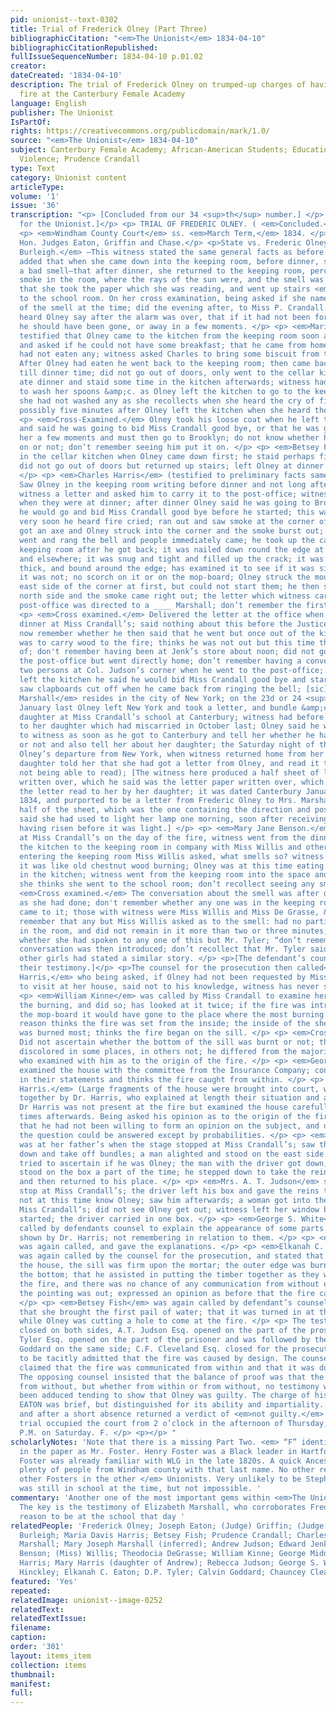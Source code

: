 ```yaml
---
pid: unionist--text-0302
title: Trial of Frederick Olney (Part Three)
bibliographicCitation: "<em>The Unionist</em> 1834-04-10"
bibliographicCitationRepublished: 
fullIssueSequenceNumber: 1834-04-10 p.01.02
creator: 
dateCreated: '1834-04-10'
description: The trial of Frederick Olney on trumped-up charges of having set an arson
  fire at the Canterbury Female Academy
language: English
publisher: The Unionist
IsPartOf: 
rights: https://creativecommons.org/publicdomain/mark/1.0/
source: "<em>The Unionist</em> 1834-04-10"
subject: Canterbury Female Academy; African-American Students; Education; Race; Vigilante
  Violence; Prudence Crandall
type: Text
category: Unionist content
articleType: 
volume: '1'
issue: '36'
transcription: "<p> [Concluded from our 34 <sup>th</sup> number.] </p> <p>[Reported
  for the Unionist.]</p> <p> TRIAL OF FREDERIC OLNEY. ( <em>Concluded.</em> ) </p>
  <p> <em>Windham County Court</em> ss. <em>March Term,</em> 1834. </p> <p>Present,
  Hon. Judges Eaton, Griffin and Chase.</p> <p>State vs. Frederic Olney</p> <p> <em>Mary
  Burleigh.</em> —This witness stated the same general facts as before stated, and
  added that when she came down into the keeping room, before dinner, she perceived
  a bad smell—that after dinner, she returned to the keeping room, perceived a little
  smoke in the room, where the rays of the sun were, and the smell was so disagreeable
  that she took the paper which she was reading, and went up stairs <em>(sic)</em>
  to the school room. On her cross examination, being asked if she named the subject
  of the smell at the time; did the evening after, to Miss P. Crandall and others;
  heard Olney say after the alarm was over, that if it had not been for the fire,
  he should have been gone, or away in a few moments. </p> <p> <em>Maria Harris</em>
  testified that Olney came to the kitchen from the keeping room soon after his arrival
  and asked if he could not have some breakfast; that he came from home early and
  had not eaten any; witness asked Charles to bring some biscuit from the closet;
  After Olney had eaten he went back to the keeping room; then came back, and staid
  till dinner time; did not go out of doors, only went to the cellar kitchen; Olney
  ate dinner and staid some time in the kitchen afterwards; witness had just got ready
  to wash her spoons &amp;c. as Olney left the kitchen to go to the keeping-room;
  she had not washed any as she recollects when she heard the cry of fire; it was
  possibly five minutes after Olney left the kitchen when she heard the cry. </p>
  <p> <em>Cross-Examined.</em> Olney took his loose coat when he left the kitchen
  and said he was going to bid Miss Crandall good bye, or that he was going to see
  her a few moments and must then go to Brooklyn; do not know whether he put his coat
  on or not; don’t remember seeing him put it on. </p> <p> <em>Betsey Fish</em> was
  in the cellar kitchen when Olney came down first; he staid perhaps fifteen minutes;
  did not go out of doors but returned up stairs; left Olney at dinner when she finished.
  </p> <p> <em>Charles Harris</em> (testified to preliminary facts same as others.)
  Saw Olney in the keeping room writing before dinner and not long afterwards he brought
  witness a letter and asked him to carry it to the post-office; witness carried it
  when they were at dinner; after dinner Olney said he was going to Brooklyn, that
  he would go and bid Miss Crandall good bye before he started; this was in the kitchen;
  very soon he heard fire cried; ran out and saw smoke at the corner of the house;
  got an axe and Olney struck into the corner and the smoke burst out; witness then
  went and rang the bell and people immediately came; he took up the carpet in the
  keeping room after he got back; it was nailed down round the edge at the corner
  and elsewhere; it was snug and tight and filled up the crack; it was nearly new,
  thick, and bound around the edge; has examined it to see if it was singed and found
  it was not; no scorch on it or on the mop-board; Olney struck the mouldings on the
  east side of the corner at first, but could not start them; he then struck on the
  north side and the smoke came right out; the letter which witness carried to the
  post-office was directed to a ____ Marshall; don’t remember the first name. </p>
  <p> <em>Cross examined.</em> Delivered the letter at the office when they were eating
  dinner at Miss Crandall’s; said nothing about this before the Justice’s Court; don’t
  now remember whether he then said that he went but once out of the kitchen and that
  was to carry wood to the fire; thinks he was not out but this time that he speaks
  of; don't remember having been at Jenk’s store about noon; did not go there from
  the post-office but went directly home; don’t remember having a conversation with
  two persons at Col. Judson’s corner when he went to the post-office; when Olney
  left the kitchen he said he would bid Miss Crandall good bye and start for Brooklyn;
  saw clapboards cut off when he came back from ringing the bell; [sic] </p> <p> <em>Elizabeth
  Marshall</em> resides in the city of New York; on the 23d or 24 <sup>th</sup> of
  January last Olney left New York and took a letter, and bundle &amp;c. to her little
  daughter at Miss Crandall’s school at Canterbury; witness had before sent a bundle
  to her daughter which had miscarried in October last; Olney said he would write
  to witness as soon as he got to Canterbury and tell her whether he had found it
  or not and also tell her about her daughter; the Saturday night of the week following
  Olney’s departure from New York, when witness returned home from her work, her eldest
  daughter told her that she had got a letter from Olney, and read it to her. (witness
  not being able to read); [The witness here produced a half sheet of letter paper
  written over, which he said was the letter paper written over, which he said was
  the letter read to her by her daughter; it was dated Canterbury January 28 <sup>th</sup>
  1834, and purported to be a letter from Frederic Olney to Mrs. Marshall; the other
  half of the sheet, which was the one containing the direction and post mark witness
  said she had used to light her lamp one morning, soon after receiving the letter,
  having risen before it was light.] </p> <p> <em>Mary Jane Benson.</em> After dinner
  at Miss Crandall’s on the day of the fire, witness went from the dinner table in
  the kitchen to the keeping room in company with Miss Willis and others; soon after
  entering the keeping room Miss Willis asked, what smells so? witness replies that
  it was like old chestnut wood burning; Olney was at this time eating his dinner
  in the kitchen; witness went from the keeping room into the space and fro thence
  she thinks she went to the school room; don’t recollect seeing any smoke. </p> <p>
  <em>Cross examined.</em> The conversation about the smell was after dinner, as soon
  as she had done; don't remember whether any one was in the keeping room when they
  came to it; those with witness were Miss Willis and Miss De Grasse, &amp;c.; don’t
  remember that any but Miss Willis asked as to the smell: had no particular business
  in the room, and did not remain in it more than two or three minutes; do not recollect
  whether she had spoken to any one of this but Mr. Tyler; “don’t remember how the
  conversation was then introduced; don’t recollect that Mr. Tyler said to her that
  other girls had stated a similar story. </p> <p>[The defendant’s counsel here rested
  their testimony.]</p> <p>The counsel for the prosecution then called</p> <p> <em>Charles
  Harris,</em> who being asked, if Olney had not been requested by Miss Crandall not
  to visit at her house, said not to his knowledge, witness has never said so. </p>
  <p> <em>William Kinne</em> was called by Miss Crandall to examine her house after
  the burning, and did so; has looked at it twice; if the fire was introduced under
  the mop-board it would have gone to the place where the most burning was; for this
  reason thinks the fire was set from the inside; the inside of the sheathing board
  was burned most; thinks the fire began on the sill. </p> <p> <em>Cross-examined</em>
  Did not ascertain whether the bottom of the sill was burnt or not; the line was
  discolored in some places, in others not; he differed from the majority o those
  who examined with him as to the origin of the fire. </p> <p> <em>George Middleton</em>
  examined the house with the committee from the Insurance Company; concurs generally
  in their statements and thinks the fire caught from within. </p> <p> <em>Andrew
  Harris.</em> (Large fragments of the house were brought into court, which were put
  together by Dr. Harris, who explained at length their situation and appearance;
  Dr Harris was not present at the fire but examined the house carefully at different
  times afterwards. Being asked his opinion as to the origin of the fire, he answered
  that he had not been willing to form an opinion on the subject, and did not think
  the question could be answered except by probabilities. </p> <p> <em>Mary Harris</em>
  was at her father’s when the stage stopped at Miss Crandall’s; saw the driver get
  down and take off bundles; a man alighted and stood on the east side of the horses;
  tried to ascertain if he was Olney; the man with the driver got down; the driver
  stood on the box a part of the time; he stepped down to take the reins from Olney
  and then returned to his place. </p> <p> <em>Mrs. A. T. Judson</em> saw the stage
  stop at Miss Crandall’s; the driver left his box and gave the reins to Olney; did
  not at this time know Olney; saw him afterwards; a woman got into the stage from
  Miss Crandall’s; did not see Olney get out; witness left her window before the stage
  started; the driver carried in one box. </p> <p> <em>George S. White</em> was now
  called by defendants counsel to explain the appearance of some parts of the timber
  shown by Dr. Harris; not remembering in relation to them. </p> <p> <em>Albert Hinckley</em>
  was again called, and gave the explanations. </p> <p> <em>Elkanah C. Eaton.</em>
  was again called by the counsel for the prosecution, and stated that when he examined
  the house, the sill was firm upon the mortar; the outer edge was burnt nearly to
  the bottom; that he assisted in putting the timber together as they were before
  the fire, and there was no chance of any communication from without except where
  the pointing was out; expressed an opinion as before that the fire caught from within.
  </p> <p> <em>Betsey Fish</em> was again called by defendant’s counsel, and she stated
  that she brought the first pail of water; that it was turned in at the corner below,
  while Olney was cutting a hole to come at the fire. </p> <p> The testimony being
  closed on both sides, A.T. Judson Esq. opened on the part of the prosecution, D.P.
  Tyler Esq. opened on the part of the prisoner and was followed by the Hon. Calvin
  Goddard on the same side; C.F. Cleveland Esq. closed for the prosecution.—It seemed
  to be tacitly admitted that the fire was caused by design. The counsel for the prosecution
  claimed that the fire was communicated from within and that it was done by Olney.
  The opposing counsel insisted that the balance of proof was that the fire was communicated
  from without, but whether from within or from without, no testimony whatever had
  been adduced tending to show that Olney was guilty. The charge of his Honor Judge
  EATON was brief, but distinguished for its ability and impartiality. The jury retired,
  and after a short absence returned a verdict of <em>not guilty.</em> </p> <p> The
  trial occupied the court from 2 o’clock in the afternoon of Thursday, till 6 o’clock
  P.M. on Saturday. F. </p> <p></p> "
scholarlyNotes: 'Note that there is a missing Part Two. <em> “F” identified elsewhere
  in the paper as Mr. Foster. Henry Foster was a Black leader in Hartford, and Stephen
  Foster was already familiar with WLG in the late 1820s. A quick Ancestry look reveals
  plenty of people from Windham county with that last name. No other references to
  other Fosters in the other </em> Unionists. Very unlikely to be Stephen Foster who
  was still in school at the time, but not impossible. '
commentary: 'Another one of the most important gems within <em>The Unionist</em>.
  The key is the testimony of Elizabeth Marshall, who corroborates Frederick Olney''s
  reason to be at the school that day '
relatedPeople: 'Frederick Olney; Joseph Eaton; (Judge) Griffin; (Judge) Chase; Mary
  Burleigh; Maria Davis Harris; Betsey Fish; Prudence Crandall; Charles Harris, Elizabeth
  Marshall; Mary Joseph Marshall (inferred); Andrew Judson; Edward Jenks; Mary Jane
  Benson; (Miss) Willis; Theodocia DeGrasse; William Kinne; George Middleton; Andrew
  Harris; Mary Harris (daughter of Andrew); Rebecca Judson; George S. White; Albert
  Hinckley; Elkanah C. Eaton; D.P. Tyler; Calvin Goddard; Chauncey Cleaveland; '
featured: 'Yes'
repeated: 
relatedImage: unionist--image-0252
relatedText: 
relatedTextIssue: 
filename: 
caption: 
order: '301'
layout: items_item
collection: items
thumbnail: 
manifest: 
full: 
---
```

